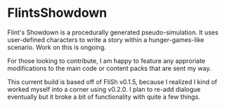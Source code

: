 # FlintsShowdown
Flint's Showdown is a procedurally generated pseudo-simulation. It uses user-defined characters to write a story within a hunger-games-like scenario. Work on this is ongoing.

For those looking to contribute, I am happy to feature any approriate modifications to the main code or content packs that are sent my way.

This current build is based off of FliSh v0.1.5, because I realized I kind of worked myself into a corner using v0.2.0. I plan to re-add dialogue eventually but it broke a bit of functionality with quite a few things.
